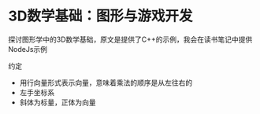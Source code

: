 # 3D数学基础：图形与游戏开发

探讨图形学中的3D数学基础，原文是提供了C++的示例，我会在读书笔记中提供NodeJs示例

约定

- 用行向量形式表示向量，意味着乘法的顺序是从左往右的
- 左手坐标系
- 斜体为标量，正体为向量
